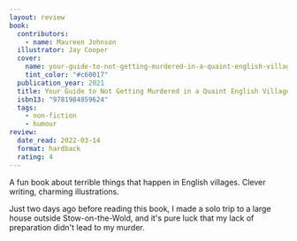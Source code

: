```yaml
---
layout: review
book:
  contributors:
    - name: Maureen Johnson
  illustrator: Jay Cooper
  cover:
    name: your-guide-to-not-getting-murdered-in-a-quaint-english-village.jpg
    tint_color: "#c60017"
  publication_year: 2021
  title: Your Guide to Not Getting Murdered in a Quaint English Village
  isbn13: "9781984859624"
  tags:
    - non-fiction
    - humour
review:
  date_read: 2022-03-14
  format: hardback
  rating: 4
---
```


A fun book about terrible things that happen in English villages.
Clever writing, charming illustrations.

Just two days ago before reading this book, I made a solo trip to a large house outside Stow-on-the-Wold, and it's pure luck that my lack of preparation didn't lead to my murder.

